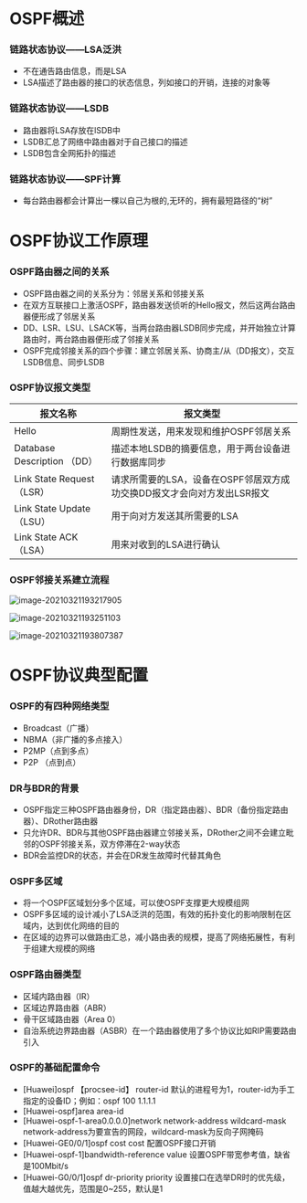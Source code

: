 # OSPF概述

### 链路状态协议——LSA泛洪

- 不在通告路由信息，而是LSA
- LSA描述了路由器的接口的状态信息，列如接口的开销，连接的对象等

### 链路状态协议——LSDB

- 路由器将LSA存放在lSDB中
- LSDB汇总了网络中路由器对于自己接口的描述
- LSDB包含全网拓扑的描述

### 链路状态协议——SPF计算

- 每台路由器都会计算出一棵以自己为根的,无环的，拥有最短路径的“树”

# OSPF协议工作原理

### OSPF路由器之间的关系

- OSPF路由器之间的关系分为：邻居关系和邻接关系
- 在双方互联接口上激活OSPF，路由器发送侦听的Hello报文，然后这两台路由器便形成了邻居关系
- DD、LSR、LSU、LSACK等，当两台路由器LSDB同步完成，并开始独立计算路由时，两台路由器便形成了邻接关系
- OSPF完成邻接关系的四个步骤：建立邻居关系、协商主/从（DD报文），交互LSDB信息、同步LSDB

### OSPF协议报文类型

| 报文名称                    | 报文类型                                                     |
| --------------------------- | ------------------------------------------------------------ |
| Hello                       | 周期性发送，用来发现和维护OSPF邻居关系                       |
| Database Description （DD） | 描述本地LSDB的摘要信息，用于两台设备进行数据库同步           |
| Link State Request （LSR）  | 请求所需要的LSA，设备在OSPF邻居双方成功交换DD报文才会向对方发出LSR报文 |
| Link State Update  （LSU）  | 用于向对方发送其所需要的LSA                                  |
| Link State ACK （LSA）      | 用来对收到的LSA进行确认                                      |



### OSPF邻接关系建立流程

![image-20210321193217905](E:%5C%E7%AC%94%E8%AE%B0%5CHCIA-DataCom%5C%E6%96%B0%E5%BB%BA%E6%96%87%E4%BB%B6%E5%A4%B9%5Cimage-20210321193217905.png)

![image-20210321193251103](E:%5C%E7%AC%94%E8%AE%B0%5CHCIA-DataCom%5C%E6%96%B0%E5%BB%BA%E6%96%87%E4%BB%B6%E5%A4%B9%5Cimage-20210321193251103.png)

![image-20210321193807387](E:%5C%E7%AC%94%E8%AE%B0%5CHCIA-DataCom%5C%E6%96%B0%E5%BB%BA%E6%96%87%E4%BB%B6%E5%A4%B9%5Cimage-20210321193807387.png)

# OSPF协议典型配置

### OSPF的有四种网络类型

- Broadcast（广播）
- NBMA（非广播的多点接入）
- P2MP（点到多点）
- P2P （点到点）

### DR与BDR的背景

- OSPF指定三种OSPF路由器身份，DR（指定路由器）、BDR（备份指定路由器）、DRother路由器
- 只允许DR、BDR与其他OSPF路由器建立邻接关系，DRother之间不会建立毗邻的OSPF邻接关系，双方停滞在2-way状态
- BDR会监控DR的状态，并会在DR发生故障时代替其角色

### OSPF多区域

- 将一个OSPF区域划分多个区域，可以使OSPF支撑更大规模组网
- OSPF多区域的设计减小了LSA泛洪的范围，有效的拓扑变化的影响限制在区域内，达到优化网络的目的
- 在区域的边界可以做路由汇总，减小路由表的规模，提高了网络拓展性，有利于组建大规模的网络

### OSPF路由器类型

- 区域内路由器（IR）
- 区域边界路由器（ABR）
- 骨干区域路由器（Area 0）
- 自治系统边界路由器（ASBR）在一个路由器使用了多个协议比如RIP需要路由引入

### OSPF的基础配置命令

- [Huawei]ospf 【procsee-id】  router-id  默认的进程号为1，router-id为手工指定的设备ID；例如：ospf 100 1.1.1.1
- [Huawei-ospf]area area-id
- [Huawei-ospf-1-area0.0.0.0]network network-address wildcard-mask network-address为要宣告的网段，wildcard-mask为反向子网掩码
- [Huawei-GE0/0/1]ospf cost cost 配置OSPF接口开销
- [Huawei-ospf-1]bandwidth-reference value 设置OSPF带宽参考值，缺省是100Mbit/s
- [Huawei-G0/0/1]ospf dr-priority priority 设置接口在选举DR时的优先级，值越大越优先，范围是0~255，默认是1

